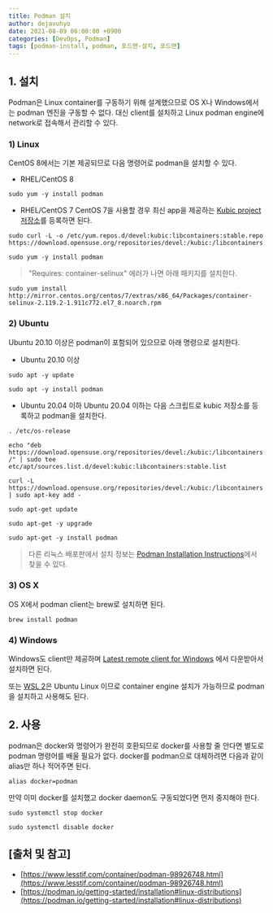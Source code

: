 ```yaml
---
title: Podman 설치
author: dejavuhyo
date: 2021-08-09 06:00:00 +0900
categories: [DevOps, Podman]
tags: [podman-install, podman, 포드맨-설치, 포드맨]
---
```


## 1. 설치
Podman은 Linux container를 구동하기 위해 설계했으므로 OS X나 Windows에서는 podman 엔진을 구동할 수 없다. 대신 client를 설치하고 Linux podman engine에 network로 접속해서 관리할 수 있다.

### 1) Linux
CentOS 8에서는 기본 제공되므로 다음 명령어로 podman을 설치할 수 있다.

* RHEL/CentOS 8

```shell
sudo yum -y install podman
```

* RHEL/CentOS 7
CentOS 7을 사용할 경우 최신 app을 제공하는 [Kubic project 저장소](https://build.opensuse.org/project/show/devel:kubic:libcontainers:stable)를 등록하면 된다.

```shell
sudo curl -L -o /etc/yum.repos.d/devel:kubic:libcontainers:stable.repo https://download.opensuse.org/repositories/devel:/kubic:/libcontainers:/stable/CentOS_7/devel:kubic:libcontainers:stable.repo

sudo yum -y install podman
```

> "Requires: container-selinux" 에러가 나면 아래 패키지를 설치한다.

```shell
sudo yum install http://mirror.centos.org/centos/7/extras/x86_64/Packages/container-selinux-2.119.2-1.911c772.el7_8.noarch.rpm
```

### 2) Ubuntu
Ubuntu 20.10 이상은 podman이 포함되어 있으므로 아래 명령으로 설치한다.

* Ubuntu 20.10 이상

```shell
sudo apt -y update

sudo apt -y install podman
```

* Ubuntu 20.04 이하
Ubuntu 20.04 이하는 다음 스크립트로 kubic 저장소를 등록하고 podman을 설치한다.

```shell
. /etc/os-release

echo "deb https://download.opensuse.org/repositories/devel:/kubic:/libcontainers:/stable/xUbuntu_${VERSION_ID}/ /" | sudo tee etc/apt/sources.list.d/devel:kubic:libcontainers:stable.list

curl -L https://download.opensuse.org/repositories/devel:/kubic:/libcontainers:/stable/xUbuntu_${VERSION_ID}/Release.key | sudo apt-key add -

sudo apt-get update

sudo apt-get -y upgrade 

sudo apt-get -y install podman
```

> 다른 리눅스 배포판에서 설치 정보는 [Podman Installation Instructions](https://podman.io/getting-started/installation#linux-distributions)에서 찾을 수 있다.

### 3) OS X
OS X에서 podman client는 brew로 설치하면 된다.

```shell
brew install podman
```

### 4) Windows
Windows도 client만 제공하며 [Latest remote client for Windows](https://github.com/containers/podman/releases/latest/download/podman-remote-release-windows.zip) 에서 다운받아서 설치하면 된다.

또는 [WSL 2](https://www.lesstif.com/software-architect/wsl-2-windows-subsystem-for-linux-2-89555812.html)은 Ubuntu Linux 이므로 container engine 설치가 가능하므로 podman을 설치하고 사용해도 된다.

## 2. 사용
podman은 docker와 명령어가 완전히 호환되므로 docker를 사용할 줄 안다면 별도로 podman 명령어를 배울 필요가 없다. docker를 podman으로 대체하려면 다음과 같이 alias만 하나 적어주면 된다.

```shell
alias docker=podman
```

만약 이미 docker를 설치했고 docker daemon도 구동되었다면 먼저 중지해야 한다.

```shell
sudo systemctl stop docker

sudo systemctl disable docker
```

## [출처 및 참고]
* [https://www.lesstif.com/container/podman-98926748.html](https://www.lesstif.com/container/podman-98926748.html)
* [https://podman.io/getting-started/installation#linux-distributions](https://podman.io/getting-started/installation#linux-distributions)
